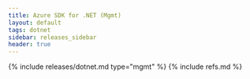 ```yaml
---
title: Azure SDK for .NET (Mgmt)
layout: default
tags: dotnet
sidebar: releases_sidebar
header: true
---
```

{% include releases/dotnet.md type="mgmt" %}
{% include refs.md %}